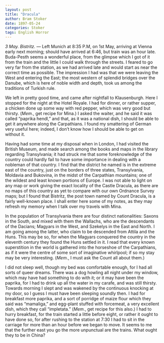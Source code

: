 ```yaml
---
layout: post
title: "Dracula"
author: Bram Stoker
date: 1897-05-24
categories: Stoker
tags: English Horror
---
```

*3 May. Bistritz.* &mdash; Left Munich at 8:35 P.M, on 1st May, arriving at
Vienna early next morning; should have arrived at 6:46, but train was an hour
late. Buda-Pesth seems a wonderful place, from the<!--more--> glimpse which I got of it
from the train and the little I could walk through the streets. I feared to go
very far from the station, as we had arrived late and would start as near the
correct time as possible. The impression I had was that we were leaving the West
and entering the East; the most western of splendid bridges over the Danube,
which is here of noble width and depth, took us among the traditions of Turkish
rule.

We left in pretty good time, and came after nightfall to Klausenburgh. Here I
stopped for the night at the Hotel Royale. I had for dinner, or rather supper, a
chicken done up some way with red pepper, which was very good but thirsty.
(*Mem*., get recipe for Mina.) I asked the waiter, and he said it was called
“paprika hendl,” and that, as it was a national dish, I should be able to get
it anywhere along the Carpathians. I found my smattering of German very useful
here; indeed, I don’t know how I should be able to get on without it.

Having had some time at my disposal when in London, I had visited the British
Museum, and made search among the books and maps in the library regarding
Transylvania; it had struck me that some foreknowledge of the country could
hardly fail to have some importance in dealing with a nobleman of that country.
I find that the district he named is in the extreme east of the country, just on
the borders of three states, Transylvania, Moldavia and Bukovina, in the midst
of the Carpathian mountains; one of the wildest and least known portions of
Europe. I was not able to light on any map or work giving the exact locality of
the Castle Dracula, as there are no maps of this country as yet to compare with
our own Ordnance Survey maps; but I found that Bistritz, the post town named by
Count Dracula, is a fairly well-known place. I shall enter here some of my
notes, as they may refresh my memory when I talk over my travels with Mina.

In the population of Transylvania there are four distinct nationalities: Saxons
in the South, and mixed with them the Wallachs, who are the descendants of the
Dacians; Magyars in the West, and Szekelys in the East and North. I am going
among the latter, who claim to be descended from Attila and the Huns. This may
be so, for when the Magyars conquered the country in the eleventh century they
found the Huns settled in it. I read that every known superstition in the world
is gathered into the horseshoe of the Carpathians, as if it were the centre of
some sort of imaginative whirlpool; if so my stay may be very interesting.
(*Mem*., I must ask the Count all about them.)

I did not sleep well, though my bed was comfortable enough, for I had all sorts
of queer dreams. There was a dog howling all night under my window, which may
have had something to do with it; or it may have been the paprika, for I had to
drink up all the water in my carafe, and was still thirsty. Towards morning I
slept and was wakened by the continuous knocking at my door, so I guess I must
have been sleeping soundly then. I had for breakfast more paprika, and a sort of
porridge of maize flour which they said was “mamaliga,” and egg-plant stuffed
with forcemeat, a very excellent dish, which they call “impletata.” (*Mem*., get
recipe for this also.) I had to hurry breakfast, for the train started a little
before eight, or rather it ought to have done so, for after rushing to the
station at 7:30 I had to sit in the carriage for more than an hour before we
began to move. It seems to me that the further east you go the more unpunctual
are the trains. What ought they to be in China?
